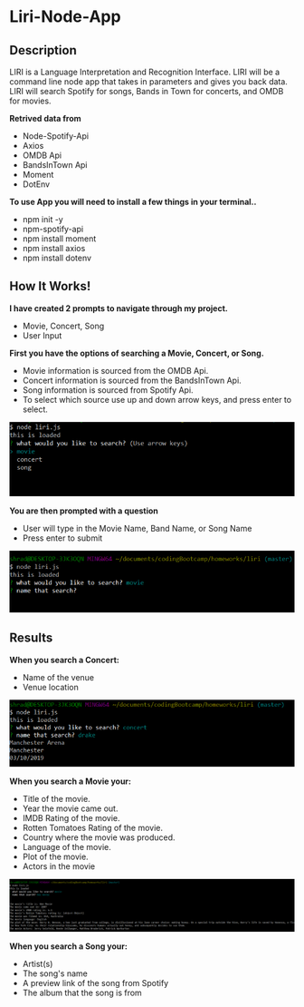 # Liri-Node-App

## Description
LIRI is a Language Interpretation and Recognition Interface. LIRI will be a command line node app that takes in parameters and gives you back data.
LIRI will search Spotify for songs, Bands in Town for concerts, and OMDB for movies.

**Retrived data from**
* Node-Spotify-Api
* Axios
* OMDB Api
* BandsInTown Api
* Moment
* DotEnv


**To use App you will need to install a few things in your terminal..**
* npm init -y
* npm-spotify-api
* npm install moment
* npm install axios
* npm install dotenv

## How It Works!

**I have created 2 prompts to navigate through my project.**
* Movie, Concert, Song
* User Input

**First you have the options of searching a Movie, Concert, or Song.**
* Movie information is sourced from the OMDB Api.
* Concert information is sourced from the BandsInTown Api.
* Song information is sourced from Spotify Api.
* To select which source use up and down arrow keys, and press enter to select.

![Alt text](/images/categorys.png)


**You are then prompted with a question**
* User will type in the Movie Name, Band Name, or Song Name
* Press enter to submit

![Alt text](/images/question.png)

## Results

**When you search a Concert:**
* Name of the venue
* Venue location

![Alt text](/images/concert.png)

**When you search a Movie your:**
  * Title of the movie.
  * Year the movie came out.
  * IMDB Rating of the movie.
  * Rotten Tomatoes Rating of the movie.
  * Country where the movie was produced.
  * Language of the movie.
  * Plot of the movie.
  * Actors in the movie

![Alt text](/images/movies.png)

**When you search a Song your:**
* Artist(s)
* The song's name
* A preview link of the song from Spotify
* The album that the song is from
